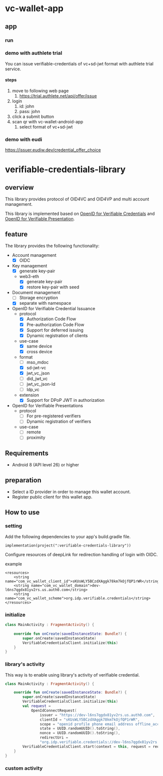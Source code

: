 # vc-wallet-app

## app

### run

### demo with authlete trial
You can issue verifiable-credentials of vc+sd-jwt format with authlete trial service.

#### steps

1. move to following web page
   1. https://trial.authlete.net/api/offer/issue
2. login
   1. id: john
   2. pass: john
3. click a submit button
4. scan qr with vc-wallet-android-app
   1. select format of vc+sd-jwt

### demo with eudi

https://issuer.eudiw.dev/credential_offer_choice

# verifiable-credentials-library

## overview
This library provides protocol of OID4VC and OID4VP and multi account management.

This library is implemented based on [OpenID for Verifiable Credentials](https://openid.net/sg/openid4vc/) and [OpenID for Verifiable Presentation](https://openid.github.io/OpenID4VP/openid-4-verifiable-presentations-wg-draft.html).

## feature
The library provides the following functionality:

- Account management
  - [x] OIDC
- Key management
  - [x] generate key-pair
  - web3-eth
    - [x] generate key-pair
    - [x] restore key-pair with seed 
- Document management
   - [ ] Storage encryption
   - [x] separate with namespace
- OpenID for Verifiable Credential Issuance
   - protocol
      - [x] Authorization Code Flow
      - [x] Pre-authorization Code Flow
      - [x] Support for deferred issuing
      - [x] Dynamic registration of clients
   - use-case
      - [x] same device
      - [x] cross device
   - format
      - [ ] mso_mdoc
      - [x] sd-jwt-vc
      - [x] jwt_vc_json
      - [ ] did_jwt_vc
      - [ ] jwt_vc_json-ld
      - [ ] ldp_vc
   - extension
      - [x] Support for DPoP JWT in authorization
- OpenID for Verifiable Presentations
   - protocol
      - [ ] For pre-registered verifiers
      - [ ] Dynamic registration of verifiers
   - use-case
     - [ ] remote
     - [ ] proximity

## Requirements
- Android 8 (API level 26) or higher

## preparation

- Select a ID provider in order to manage this wallet account.
- Register public client for this wallet app.


## How to use

### setting

Add the following dependencies to your app's build.gradle file.

```
implementation(project(":verifiable-credentials-library"))
```

Configure resources of deepLink for redirection handling of login with OIDC.  

example
```
<resources>
    <string name="com_vc_wallet_client_id">sKUsWLY5BCzdXAggk78km7kOjfQP1rWR</string>
    <string name="com_vc_wallet_domain">dev-l6ns7qgdx81yv2rs.us.auth0.com</string>
    <string name="com_vc_wallet_scheme">org.idp.verifiable.credentials</string>
</resources>
```


### initialize

```kotlin
class MainActivity : FragmentActivity() {
    
    override fun onCreate(savedInstanceState: Bundle?) {
        super.onCreate(savedInstanceState)
        VerifiableCredentialsClient.initialize(this)
    }
}
```

### library's activity

This way is to enable using library's activity of verifiable credential.

```kotlin
class MainActivity : FragmentActivity() {

    override fun onCreate(savedInstanceState: Bundle?) {
        super.onCreate(savedInstanceState)
        VerifiableCredentialsClient.initialize(this)
        val request =
            OpenIdConnectRequest(
                issuer = "https://dev-l6ns7qgdx81yv2rs.us.auth0.com",
                clientId = "sKUsWLY5BCzdXAggk78km7kOjfQP1rWR",
                scope = "openid profile phone email address offline_access",
                state = UUID.randomUUID().toString(),
                nonce = UUID.randomUUID().toString(),
                redirectUri =
                "org.idp.verifiable.credentials://dev-l6ns7qgdx81yv2rs.us.auth0.com/android/org.idp.wallet.app/callback")
        VerifiableCredentialsClient.start(context = this, request = request, forceLogin = true)
    }
}

```

### custom activity


